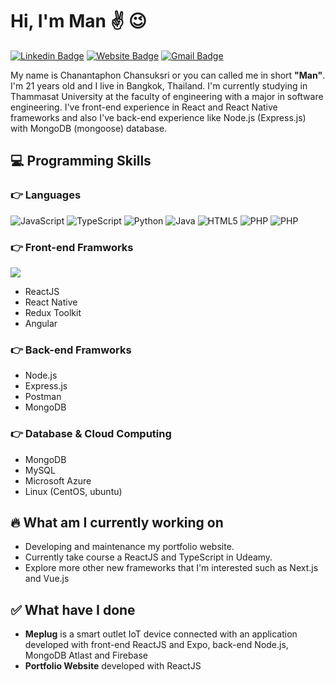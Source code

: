 # Hi, I'm Man :v: 	:wink:
[![Linkedin Badge](https://img.shields.io/badge/-chanantaphon-blue?style=flat&logo=Linkedin&logoColor=white&link=https://www.linkedin.com/in/chanantaphon/)](https://www.linkedin.com/in/chanantaphon/)
[![Website Badge](https://img.shields.io/badge/-chanantaphon.netlify.app-47CCCC?style=flat&logo=Google-Chrome&logoColor=white&link=https://jessicalim.me)](https://jessicalim.me)
[![Gmail Badge](https://img.shields.io/badge/-chanantaphon.cha-c14438?style=flat&logo=Gmail&logoColor=white&link=mailto:jessicalim813@gmail.com)](mailto:jessicalim813@gmail.com)

My name is Chanantaphon Chansuksri or you can called me in short **"Man"**. I'm 21 years old and I live in Bangkok, Thailand. I'm currently studying in Thammasat University at the faculty of engineering with a major in software engineering. I've front-end experience in React and React Native frameworks and also I've back-end experience like Node.js (Express.js) with MongoDB (mongoose) database.

## 💻 Programming Skills 
### :point_right: Languages
![JavaScript](https://img.shields.io/badge/javascript-%23323330.svg?style=for-the-badge&logo=javascript&logoColor=%23F7DF1E)
![TypeScript](https://img.shields.io/badge/TypeScript-2d79c7?style=for-the-badge&logo=TypeScript&logoColor=white)
![Python](https://img.shields.io/badge/Python-2f6d9d?style=for-the-badge&logo=Python&logoColor=white)
![Java](https://img.shields.io/badge/Java-2d79c7?style=for-the-badge&logo=java&logoColor=white)
![HTML5](https://img.shields.io/badge/html5-%23E34F26.svg?style=for-the-badge&logo=html5&logoColor=white) 
![PHP](https://img.shields.io/badge/PHP-2d79c7?style=for-the-badge&logo=PHP&logoColor=white)
![PHP](https://img.shields.io/badge/CSS3-2d79c7?style=for-the-badge&logo=CSS3&logoColor=white)
### :point_right: Front-end Framworks
![](https://img.shields.io/badge/React-20232A?style=for-the-badge&logo=react&logoColor=61DAFB)
- ReactJS
- React Native
- Redux Toolkit
- Angular
### :point_right: Back-end Framworks
- Node.js
- Express.js
- Postman
- MongoDB
### :point_right: Database & Cloud Computing
- MongoDB
- MySQL
- Microsoft Azure
- Linux (CentOS, ubuntu)

## 🔥 What am I currently working on
- Developing and maintenance my portfolio website.
- Currently take course a ReactJS and TypeScript in Udeamy.
- Explore more other new frameworks that I'm interested such as Next.js and Vue.js

## ✅ What have I done
- **Meplug** is a smart outlet IoT device connected with an application developed with front-end ReactJS and Expo, back-end Node.js, MongoDB Atlast and Firebase
- **Portfolio Website** developed with ReactJS 


